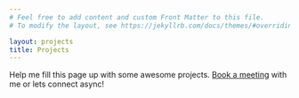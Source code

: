 ```yaml
---
# Feel free to add content and custom Front Matter to this file.
# To modify the layout, see https://jekyllrb.com/docs/themes/#overriding-theme-defaults

layout: projects
title: Projects
---
```


Help me fill this page up with some awesome projects. [Book a meeting](https://calendar.app.google/uZEc9znTLMt53r986) with me or lets connect async!